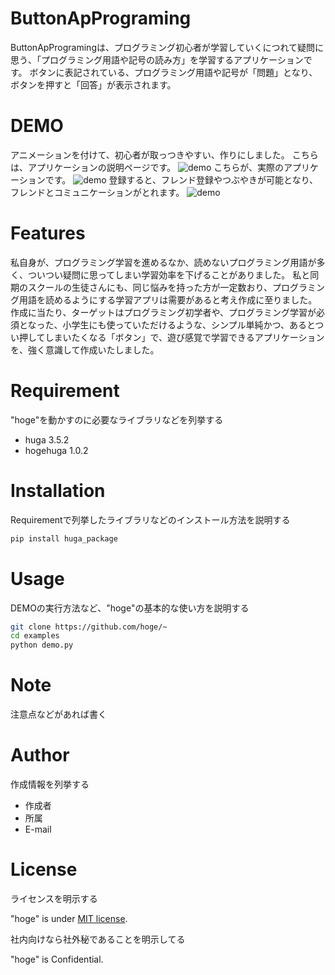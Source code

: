 # ButtonApPrograming
 
ButtonApProgramingは、プログラミング初心者が学習していくにつれて疑問に思う、「プログラミング用語や記号の読み方」を学習するアプリケーションです。
ボタンに表記されている、プログラミング用語や記号が「問題」となり、ボタンを押すと「回答」が表示されます。
 
# DEMO
 アニメーションを付けて、初心者が取っつきやすい、作りにしました。
 こちらは、アプリケーションの説明ページです。
![demo](https://i.gyazo.com/6ee992c4c2302d73b892662dba39b45e/raw)
こちらが、実際のアプリケーションです。
![demo](https://i.gyazo.com/1f9eff0277ca847625b7515ccbc5dd82/raw)
登録すると、フレンド登録やつぶやきが可能となり、フレンドとコミュニケーションがとれます。
![demo](https://i.gyazo.com/316f313465f3336d42bf0b981d5b3783/raw)
 
# Features
 
私自身が、プログラミング学習を進めるなか、読めないプログラミング用語が多く、ついつい疑問に思ってしまい学習効率を下げることがありました。
私と同期のスクールの生徒さんにも、同じ悩みを持った方が一定数おり、プログラミング用語を読めるようにする学習アプリは需要があると考え作成に至りました。
作成に当たり、ターゲットはプログラミング初学者や、プログラミング学習が必須となった、小学生にも使っていただけるような、シンプル単純かつ、あるとつい押してしまいたくなる「ボタン」で、遊び感覚で学習できるアプリケーションを、強く意識して作成いたしました。
 
# Requirement
 
"hoge"を動かすのに必要なライブラリなどを列挙する
 
* huga 3.5.2
* hogehuga 1.0.2
 
# Installation
 
Requirementで列挙したライブラリなどのインストール方法を説明する
 
```bash
pip install huga_package
```
 
# Usage
 
DEMOの実行方法など、"hoge"の基本的な使い方を説明する
 
```bash
git clone https://github.com/hoge/~
cd examples
python demo.py
```
 
# Note
 
注意点などがあれば書く
 
# Author
 
作成情報を列挙する
 
* 作成者
* 所属
* E-mail
 
# License
ライセンスを明示する
 
"hoge" is under [MIT license](https://en.wikipedia.org/wiki/MIT_License).
 
社内向けなら社外秘であることを明示してる
 
"hoge" is Confidential.
